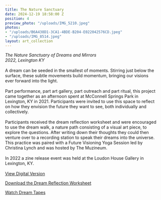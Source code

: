 ```yaml
---
title: The Nature Sanctuary
date: 2024-12-19 18:58:00 Z
position: 4
preview_photo: "/uploads/IMG_5210.jpeg"
photos:
- "/uploads/B6A438D1-3CA1-4BDE-B204-E022042576CD.jpeg"
- "/uploads/IMG_8514.jpeg"
layout: art_collection
---
```


*The Nature Sanctuary of Dreams and Mirrors* <br>
*2022, Lexington KY* <br>
<br>
A dream can be seeded in the smallest of moments. Stirring just below the surface, these subtle movements build momentum, bringing our visions ever forward into the light.<br>
<br>
Part performance, part art gallery, part outreach and part ritual, this project came together as an afternoon spent at McConnell Springs Park in Lexington, KY in 2021. Participants were invited to use this space to reflect on how they envision the future they want to see, both individually and collectively.<br>
<br>
Participants received the dream reflection worksheet and were encouraged to use the dream walk, a nature path consisting of a visual art piece, to explore the questions. After writing down their thoughts they could then venture over to a recording station to speak their dreams into the universe. This practice was paired with a Future Visioning Yoga Session led by Christina Lynch and was hosted by The Muzineum. <br>
<br>
In 2022 a zine release event was held at the Loudon House Gallery in Lexington, KY. <br> 
<br>
[View Digital Version](https://drive.google.com/file/d/1NpKR0IhBySsKqxn7KKlZqXVbXZziAxPf/view?usp=sharing)<br>
 
[Download the Dream Reflection Worksheet](https://drive.google.com/file/d/1nanrpM-6ea24OWZuBbnUt8vnXkNSS01e/view?usp=sharing) <br>

[Watch Dream Tapes ](https://youtu.be/gIplyWt7b5Q) 
 


